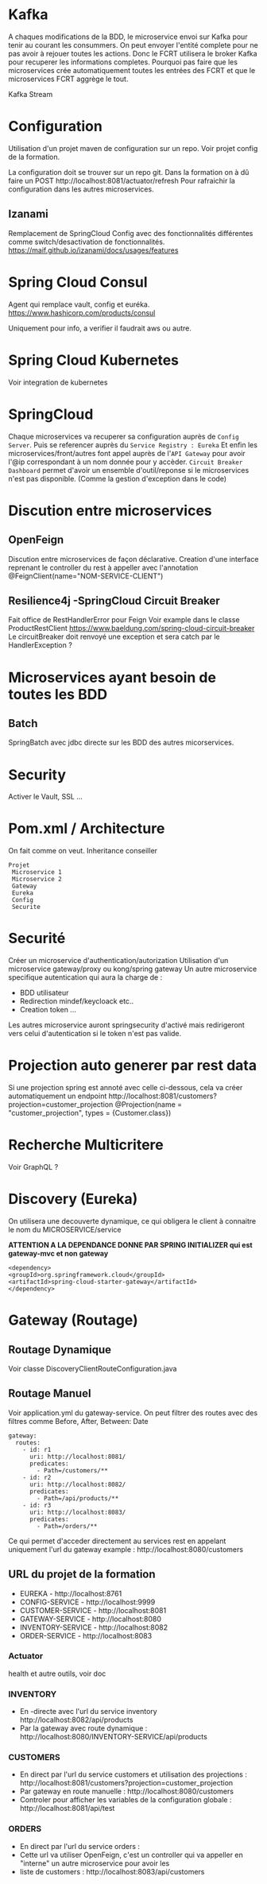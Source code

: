 # Kafka

A chaques modifications de la BDD, le microservice envoi sur Kafka pour tenir au courant les consummers.
On peut envoyer l'entité complete pour ne pas avoir à rejouer toutes les actions.
Donc le FCRT utilisera le broker Kafka pour recuperer les informations completes.
Pourquoi pas faire que les microservices crée automatiquement toutes les entrées des FCRT et que le microservices 
FCRT aggrège le tout.

Kafka Stream

# Configuration

Utilisation d'un projet maven de configuration sur un repo.
Voir projet config de la formation.

La configuration doit se trouver sur un repo git.
Dans la formation on à dû faire un POST http://localhost:8081/actuator/refresh
Pour rafraichir la configuration dans les autres microservices.

## Izanami
Remplacement de SpringCloud Config avec des fonctionnalités différentes comme switch/desactivation
de fonctionnalités.
https://maif.github.io/izanami/docs/usages/features

# Spring Cloud Consul

Agent qui remplace vault, config et euréka.
https://www.hashicorp.com/products/consul

Uniquement pour info, a verifier il faudrait aws ou autre.

# Spring Cloud Kubernetes
Voir integration de kubernetes

# SpringCloud

Chaque microservices va recuperer sa configuration auprès de `Config Server`.
Puis se referencer auprès du `Service Registry : Eureka`
Et enfin les microservices/front/autres font appel auprès de l'`API Gateway` pour avoir
l'@ip correspondant à un nom donnée pour y accèder.
`Circuit Breaker Dashboard` permet d'avoir un ensemble d'outil/reponse si le microservices n'est pas disponible. (Comme la gestion d'exception dans le code)

# Discution entre microservices

## OpenFeign

Discution entre microservices de façon déclarative.
Creation d'une interface reprenant le controller du rest à appeller avec l'annotation @FeignClient(name="NOM-SERVICE-CLIENT")

## Resilience4j -SpringCloud Circuit Breaker
Fait office de RestHandlerError pour Feign
Voir example dans le classe ProductRestClient
https://www.baeldung.com/spring-cloud-circuit-breaker
Le circuitBreaker doit renvoyé une exception et sera catch par le HandlerException ?

# Microservices ayant besoin de toutes les BDD

## Batch
SpringBatch avec jdbc directe sur les BDD des autres micorservices.

# Security
Activer le Vault, SSL ...

# Pom.xml / Architecture
On fait comme on veut.
Inheritance conseiller

    Projet
     Microservice 1
     Microservice 2
     Gateway
     Eureka
     Config
     Securite

# Securité

Créer un microservice d'authentication/autorization
Utilisation d'un microservice gateway/proxy ou kong/spring gateway
Un autre microservice specifique autentication qui aura la charge de :
- BDD utilisateur
- Redirection mindef/keycloack etc..
- Creation token ...

Les autres microservice auront springsecurity d'activé mais redirigeront vers celui d'autentication si le token 
n'est pas valide.


# Projection auto generer par rest data
Si une projection spring est annoté avec celle ci-dessous, cela va créer automatiquement un endpoint
http://localhost:8081/customers?projection=customer_projection 
@Projection(name = "customer_projection", types = {Customer.class})

# Recherche Multicritere

Voir GraphQL ?


# Discovery (Eureka)
On utilisera une decouverte dynamique, ce qui obligera le client à connaitre le nom du MICROSERVICE/service

**ATTENTION A LA DEPENDANCE DONNE PAR SPRING INITIALIZER qui est gateway-mvc et non gateway**

    <dependency>
    <groupId>org.springframework.cloud</groupId>
    <artifactId>spring-cloud-starter-gateway</artifactId>
    </dependency>

# Gateway (Routage)

## Routage Dynamique
Voir classe DiscoveryClientRouteConfiguration.java

## Routage Manuel
Voir application.yml du gateway-service.
On peut filtrer des routes avec des filtres comme Before, After, Between: Date

    gateway:
      routes:
        - id: r1
          uri: http://localhost:8081/
          predicates:
            - Path=/customers/**
        - id: r2
          uri: http://localhost:8082/
          predicates:
            - Path=/api/products/**
        - id: r3
          uri: http://localhost:8083/
          predicates:
            - Path=/orders/**

Ce qui permet d'acceder directement au services rest en appelant uniquement l'url du gateway
example :
http://localhost:8080/customers


## URL du projet de la formation

- EUREKA - http://localhost:8761
- CONFIG-SERVICE - http://localhost:9999
- CUSTOMER-SERVICE - http://localhost:8081
- GATEWAY-SERVICE	- http://localhost:8080
- INVENTORY-SERVICE - http://localhost:8082
- ORDER-SERVICE - http://localhost:8083

### Actuator

health et autre outils, voir doc

### INVENTORY 
- En -directe avec l'url du service inventory http://localhost:8082/api/products
- Par la gateway avec route dynamique : http://localhost:8080/INVENTORY-SERVICE/api/products

### CUSTOMERS
- En direct par l'url du service customers et utilisation des projections : http://localhost:8081/customers?projection=customer_projection
- Par gateway en route manuelle : http://localhost:8080/customers
- Controler pour afficher les variables de la configuration globale : http://localhost:8081/api/test

### ORDERS
- En direct par l'url du service orders :
- Cette url va utiliser OpenFeign, c'est un controller qui va appeller en "interne" un autre microservice pour avoir les 
- liste de customers : http://localhost:8083/api/customers